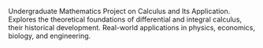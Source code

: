 Undergraduate Mathematics Project on Calculus and Its Application.
Explores the theoretical foundations of differential and integral calculus, their historical development.
Real-world applications in physics, economics, biology, and engineering.
